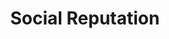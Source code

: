 ---
layout: components
title: Social Reputation
description: "Our team of seasoned medical content writers blends their talents in medical and digital marketing to deliver custom SEO rich local content. We then use Content Multiplier to amplify the most relevant and engaging content pages for patients and search engines."
meta_image: "/img/meta/social-reputation.jpg"
gsap: true
custom_js: social-reputation
page_class: social-reputation
product: "social reputation"
permalink: "/products/social-reputation"
hs_form_id: "75c57a13-9090-4db1-acd0-be51d1a76f7e"
page_sections:
- component: hero-1
  component_css: hero
  class: hero-sample
  headline: "Manage Your Reputation"
  text: "Our team of seasoned medical content writers blends their talents in medical and digital marketing to deliver custom SEO rich local content. We then use Content Multiplier to amplify the most relevant and engaging content pages for patients and search engines."
  btn:
  img: "/img/products/social-reputation/hero-img.svg"
- component: image-group
  component_css: image-group
  class: social-reputation__image-group--1
  headline: "Manage your online reputation with one tool"
  text: "Organize reviews about your practice and provider from across the web, including top sources such as, Google, Facebook, Yelp, RealSelf, HealthGrades, RateMDs, and many more. Receive alerts when your practice is mentioned in a review."
  btn:
  - btn-link: "#"
    btn-label: "Learn More"
  items:
  - class: image-group__image--1
    src: /img/products/social-reputation/facebook.svg
    alt-text: "Facebook Reviews"
  - class: image-group__image--2
    src: /img/products/social-reputation/yelp.svg
    alt-text: "Yelp Reviews"
  - class: image-group__image--3
    src: /img/products/social-reputation/google.svg
    alt-text: "Google Reviews"
  - class: image-group__image--4
    src: /img/products/social-reputation/healthgrades.svg
    alt-text: "Health Grades Reviews"
  - class: image-group__image--5
    src: /img/products/social-reputation/ratemd.svg
    alt-text: "RateMD Reviews"
  - class: image-group__image--6
    src: /img/products/social-reputation/realself.svg
    alt-text: "RealSelf Reviews"
  - class: image-group__image--7
    src: /img/products/social-reputation/yahoo.svg
    alt-text: "Yahoo Reviews"
  - class: image-group__image--8
    src: /img/products/social-reputation/foursquare.svg
    alt-text: "FourSquare Reviews"
  - class: image-group__image--9
    src: /img/products/social-reputation/screen-reviews-manage.png
    alt-text: "DoctorLogic Reviews"       
- component: callout-headline
  component_css: callout-headline
  class: callout-headline__reputation
  headline: "94% of patients use online reviews to evaluate physicians."
- component: feature-1
  headline: "Display your amazing testimonials"
  class: social-reputation__feature--1
  text: "Positive testimonials are tagged and posted to your practice website for the world to see how great you are. The DoctorLogic platform then automatically integrates these positive reviews to relevant content pages and displays the star ratings in search results."
  btn:
  - btn-link: "#"
    btn-label: "Learn More"
  img: "/img/products/social-reputation/reviews-feature.png"
  img_alignment: "Right"
- component: feature-1
  component_css: feature
  class: social-reputation__feature--2
  headline: "Improve Your Reputation"
  text: "The DoctorLogic platform and our team of experts make it easy for your patients to share positive feedback about their experience. With Intelligent Thinking™ our software will automically suggest the best place to request reviews based on a few data criterias."
  btn:
  - btn-link: "#"
    btn-label: "Learn More"
  img: "/img/products/social-reputation/review-request-feature.png"
  img_alignment: "Left"
- component: callout
  component_css: callout
  class: callout__reputation
  headline: "Do you know the state of your reputation?"
  text: "We make it easy for all providers to know the state of their reputation. Request your FREE report today."
  subscription: 
  - hs_form_id: "06f56631-a445-49da-89a7-b852166248b1"
---